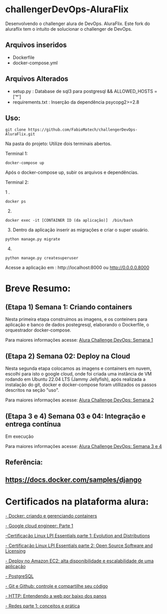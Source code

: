 # challengerDevOps-AluraFlix
Desenvolvendo o challenger alura de DevOps. AluraFlix.
Este fork do aluraflix tem o intuito de solucionar o challenger de DevOps.

## Arquivos inseridos
 - Dockerfile
 - docker-compose.yml

## Arquivos Alterados 
 - setup.py : Database de sql3 para postgresql && ALLOWED_HOSTS = ['*']
 - requirements.txt : Inserção da dependência psycopg2>=2.8

##  Uso:
 ```
 git clone https://github.com/FabioMatech/challengerDevOps-AluraFlix.git
 ```

Na  pasta do projeto: Utilize dois terminais abertos.

Terminal 1:
```
docker-compose up
```
Após o docker-compose up, subir os arquivos e dependências.

Terminal 2:

1 . 
```
docker ps
```
2. 
 ```
 docker exec -it [CONTAINER ID (da aplicação)]  /bin/bash
 ```
 3. Dentro da aplicação inserir as migrações e criar o super usuário.
 ```
 python manage.py migrate 
 ```
 4. 
```
python manage.py createsuperuser
 ```

Acesse a aplicação em : http://localhost:8000 ou http://0.0.0.0.8000
 
# Breve Resumo:
## (Etapa 1) Semana 1: Criando containers

Nesta primeira etapa construimos as imagens, e os conteiners para aplicação e banco de dados postegresql, elaborando o Dockerfile, o orquestrador docker-compose.

Para maiores informações acesse: [Alura Challenge DevOps: Semana 1](https://www.alura.com.br/challenges/devops/semana-01-criando-containers) 

## (Etapa 2) Semana 02: Deploy na Cloud

Nesta segunda etapa colocamos as imagens e containers em nuvem, escolhi para isto o google cloud, onde foi criada uma instância de VM rodando em Ubuntu 22.04 LTS (Jammy Jellyfish), após realizada a instalação do git, docker e docker-compose foram utillizados os passos descritos na seção "uso".

Para maiores informações acesse: [Alura Challenge DevOps: Semana 2](https://www.alura.com.br/challenges/devops/semana-02-deploy-na-cloud)

## (Etapa 3 e 4) Semana 03 e 04: Integração e entrega contínua
Em execução

Para maiores informações acesse: [Alura Challenge DevOps: Semana 3 e 4](https://www.alura.com.br/challenges/devops/semana-03-04-integracao-e-entrega-continua)

## Referência:
https://docs.docker.com/samples/django
 - 
# Certificados na plataforma alura: 
[- Docker: criando e gerenciando containers](https://cursos.alura.com.br/user/clubeteczagem/course/docker-criando-gerenciando-containers/certificate)

[- Google cloud engineer: Parte 1](https://cursos.alura.com.br/user/clubeteczagem/course/google-cloud-engineer-certificacao-parte1/certificate)

[-Certificação Linux LPI Essentials parte 1: Evolution and Distributions](https://cursos.alura.com.br/user/clubeteczagem/course/linux-essentials-1/certificate)

[- Certificação Linux LPI Essentials parte 2: Open Source Software and Licensing](https://cursos.alura.com.br/user/clubeteczagem/course/linux-essentials-2/certificate)

[- Deploy no Amazon EC2: alta disponibilidade e escalabilidade de uma aplicação](https://cursos.alura.com.br/user/clubeteczagem/course/amazon-ec2-disponibilidade-escalabilidade/certificate)

[- PostgreSQL](https://cursos.alura.com.br/user/clubeteczagem/course/introducao-postgresql-primeiros-passos/certificate)

[- Git e Github: controle e compartilhe seu código](https://cursos.alura.com.br/user/clubeteczagem/course/git-github-controle-de-versao/certificate)

[- HTTP: Entendendo a web por baixo dos panos](https://cursos.alura.com.br/user/clubeteczagem/course/http-fundamentos/certificate)

[- Redes parte 1: conceitos e prática](https://cursos.alura.com.br/user/clubeteczagem/course/redes-introducao/certificate)
